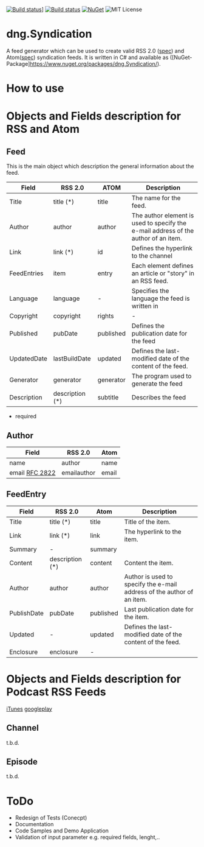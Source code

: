 [![Build status](https://dotnetgeek-online.visualstudio.com/dng.Syndication/_apis/build/status/dng.Syndication-CI)](https://dotnetgeek-online.visualstudio.com/dng.Syndication/_build/latest?definitionId=18)]
[![Build status](https://ci.appveyor.com/api/projects/status/80gqbde41fru5wlb/branch/master?svg=true)](https://ci.appveyor.com/project/dotnetgeek/dng-syndication/branch/master)
[![NuGet](https://img.shields.io/nuget/v/dng.Syndication.svg)](https://www.nuget.org/packages/dng.Syndication)
![MIT License](https://img.shields.io/badge/license-MIT-orange.svg)

# dng.Syndication

A feed generator which can be used to create valid RSS 2.0 ([spec](http://cyber.harvard.)) and Atom([spec](https://tools.ietf.org/html/rfc4287)) syndication  feeds. It is written in C# and available as ([NuGet-Package]https://www.nuget.org/packages/dng.Syndication/).


# How to use


# Objects and Fields description for RSS and Atom

## Feed

This is the main object which description the general information about the feed.

| Field  | RSS 2.0 | ATOM  | Description |
|--------|---------|-------|-------------|
| Title | title (*) | title | The name for the feed.|
| Author | author | author | The author element is used to specify the e-mail address of the author of an item. |
| Link | link (*) | id | Defines the hyperlink to the channel |
| FeedEntries | item | entry | Each <item> element defines an article or "story" in an RSS feed. |
| Language | language | - | Specifies the language the feed is written in |
| Copyright | copyright | rights | - |
| Published | pubDate | published | Defines the publication date for the feed |
| UpdatedDate | lastBuildDate | updated |  Defines the last-modified date of the content of the feed. |
| Generator | generator | generator | The program used to generate the feed |
| Description | description (*) | subtitle |  Describes the feed |


* required

## Author

| Field | RSS 2.0 | Atom |
|-------|---------|------|
| name  | author | name |
| email [RFC 2822](http://tools.ietf.org/html/rfc2822) | emailauthor | email |


## FeedEntry

| Field | RSS 2.0 | Atom | Description |
|-------|---------|------|-------------|
| Title | title (*) | title | Title of the item. |
| Link | link (*) | link | The hyperlink to the item. |
| Summary | - | summary |
| Content | description (*) | content | Content the item. |
| Author | author | author | Author is used to specify the e-mail address of the author of an item. |
| PublishDate | pubDate | published | Last publication date for the item. |
| Updated | - | updated | Defines the last-modified date of the content of the feed. |
| Enclosure | enclosure  | - | 

# Objects and Fields description for Podcast RSS Feeds

[iTunes](https://help.apple.com/itc/podcasts_connect/#/itcb54353390)
[googleplay](https://developers.google.com/search/reference/podcast/rss-feed)

## Channel

t.b.d.

## Episode

t.b.d.

# ToDo

* Redesign of Tests (Conecpt)
* Documentation
* Code Samples and Demo Application
* Validation of input parameter e.g. required fields, lenght,..
